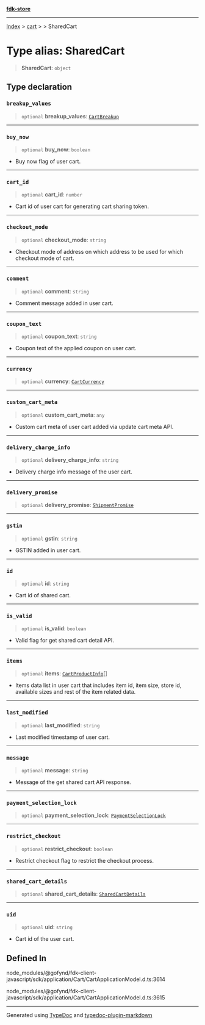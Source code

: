 [**fdk-store**](../../../README.md)
***

[Index](../../../API.md) > [cart](../../README.md) > [<internal>](../README.md) > SharedCart

# Type alias: SharedCart

> **SharedCart**: `object`

## Type declaration

### `breakup_values`

> `optional` **breakup\_values**: [`CartBreakup`](type-alias.CartBreakup.md)

***

### `buy_now`

> `optional` **buy\_now**: `boolean`

- Buy now flag of user cart.

***

### `cart_id`

> `optional` **cart\_id**: `number`

- Cart id of user cart for generating cart sharing token.

***

### `checkout_mode`

> `optional` **checkout\_mode**: `string`

- Checkout mode of address on which
address to be used for which checkout mode of cart.

***

### `comment`

> `optional` **comment**: `string`

- Comment message added in user cart.

***

### `coupon_text`

> `optional` **coupon\_text**: `string`

- Coupon text of the applied coupon on user cart.

***

### `currency`

> `optional` **currency**: [`CartCurrency`](type-alias.CartCurrency.md)

***

### `custom_cart_meta`

> `optional` **custom\_cart\_meta**: `any`

- Custom cart meta of user cart added
via update cart meta API.

***

### `delivery_charge_info`

> `optional` **delivery\_charge\_info**: `string`

- Delivery charge info message of
the user cart.

***

### `delivery_promise`

> `optional` **delivery\_promise**: [`ShipmentPromise`](type-alias.ShipmentPromise.md)

***

### `gstin`

> `optional` **gstin**: `string`

- GSTIN added in user cart.

***

### `id`

> `optional` **id**: `string`

- Cart id of shared cart.

***

### `is_valid`

> `optional` **is\_valid**: `boolean`

- Valid flag for get shared cart detail API.

***

### `items`

> `optional` **items**: [`CartProductInfo`](type-alias.CartProductInfo.md)[]

- Items data list in user cart that
includes item id, item size, store id, available sizes and rest of the item
related data.

***

### `last_modified`

> `optional` **last\_modified**: `string`

- Last modified timestamp of user cart.

***

### `message`

> `optional` **message**: `string`

- Message of the get shared cart API response.

***

### `payment_selection_lock`

> `optional` **payment\_selection\_lock**: [`PaymentSelectionLock`](type-alias.PaymentSelectionLock.md)

***

### `restrict_checkout`

> `optional` **restrict\_checkout**: `boolean`

- Restrict checkout flag to restrict
the checkout process.

***

### `shared_cart_details`

> `optional` **shared\_cart\_details**: [`SharedCartDetails`](type-alias.SharedCartDetails.md)

***

### `uid`

> `optional` **uid**: `string`

- Cart id of the user cart.

## Defined In

node\_modules/@gofynd/fdk-client-javascript/sdk/application/Cart/CartApplicationModel.d.ts:3614

node\_modules/@gofynd/fdk-client-javascript/sdk/application/Cart/CartApplicationModel.d.ts:3615

***
Generated using [TypeDoc](https://typedoc.org/) and [typedoc-plugin-markdown](https://www.npmjs.com/package/typedoc-plugin-markdown)
